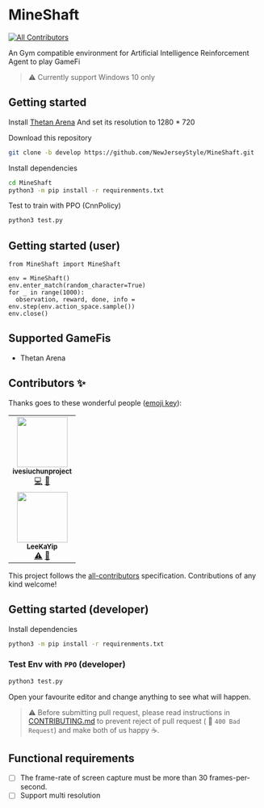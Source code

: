 # MineShaft
<!-- ALL-CONTRIBUTORS-BADGE:START - Do not remove or modify this section -->
[![All Contributors](https://img.shields.io/badge/all_contributors-1-orange.svg?style=flat-square)](#contributors-)
<!-- ALL-CONTRIBUTORS-BADGE:END -->
An Gym compatible environment for Artificial Intelligence Reinforcement Agent to play GameFi

> ⚠️ Currently support Windows 10 only
## Getting started
Install [Thetan Arena](https://thetanarena.com/)
And set its resolution to 1280 * 720

Download this repository
```bash
git clone -b develop https://github.com/NewJerseyStyle/MineShaft.git
```

Install dependencies
```bash
cd MineShaft
python3 -m pip install -r requirenments.txt
```

Test to train with PPO (CnnPolicy)
```bash
python3 test.py
```

## Getting started (user)
```py3
from MineShaft import MineShaft

env = MineShaft()
env.enter_match(random_character=True)
for _ in range(1000):
  observation, reward, done, info = env.step(env.action_space.sample())
env.close()
```

## Supported GameFis
- Thetan Arena

## Contributors ✨

Thanks goes to these wonderful people ([emoji key](https://allcontributors.org/docs/en/emoji-key)):

<!-- ALL-CONTRIBUTORS-LIST:START - Do not remove or modify this section -->
<!-- prettier-ignore-start -->
<!-- markdownlint-disable -->
<table>
  <tr>
    <td align="center"><a href="https://github.com/ivesiuchunproject"><img src="https://avatars.githubusercontent.com/u/110085069?v=4?s=100" width="100px;" alt=""/><br /><sub><b>ivesiuchunproject</b></sub></a><br /><a href="https://github.com/Kush-Gold-Rush/MineShaft/commits?author=ivesiuchunproject" title="Code">💻</a> <a href="#maintenance-ivesiuchunproject" title="Maintenance">🚧</a></td>
  </tr>
  <tr>
    <td align="center"><a href="https://github.com/210388248"><img src="https://avatars.githubusercontent.com/u/110087604?v=4?s=100" width="100px;" alt=""/><br /><sub><b>LeeKaYip</b></sub></a><br /><a href="https://github.com/Kush-Gold-Rush/MineShaft/commits?author=210388248" title="Tests">⚠️</a> <a href="https://github.com/Kush-Gold-Rush/MineShaft/issues?q=author%3A210388248" title="Bug reports">🐛</a></td>
  </tr>
</table>

<!-- markdownlint-restore -->
<!-- prettier-ignore-end -->

<!-- ALL-CONTRIBUTORS-LIST:END -->

This project follows the [all-contributors](https://github.com/all-contributors/all-contributors) specification. Contributions of any kind welcome!

## Getting started (developer)
Install dependencies
```bash
python3 -m pip install -r requirenments.txt
```

### Test Env with `PPO` (developer)
```bash
python3 test.py
```

Open your favourite editor and change anything to see what will happen.

> ⚠️ Before submitting pull request, please read instructions in [CONTRIBUTING.md](CONTRIBUTING.md)
to prevent reject of pull request ( 🚧 `400 Bad Request`) and make both of us happy ☕.

## Functional requirements
- [ ] The frame-rate of screen capture must be more than 30 frames-per-second.
- [ ] Support multi resolution

